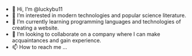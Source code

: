 - 👋 Hi, I’m @luckybu11
- 👀 I’m interested in modern technologies and popular science literature.
- 🌱 I’m currently learning programming languages and technologies of creating a website.
- 💞️ I’m looking to collaborate on a company where I can make acquaintances and gain experience.
- 📫 How to reach me ...

<!---
luckybu11/luckybu11 is a ✨ special ✨ repository because its `README.md` (this file) appears on your GitHub profile.
You can click the Preview link to take a look at your changes.12
--->
